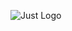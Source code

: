 ![Just Logo](https://cdn.hashnode.com/res/hashnode/image/upload/v1685018591360/497d5043-1e27-4d4c-89be-434339640c5b.png)
